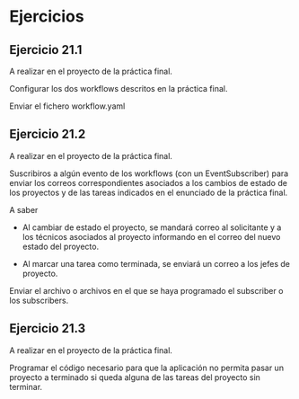Ejercicios
==========

Ejercicio 21.1
--------------

A realizar en el proyecto de la práctica final.

Configurar los dos workflows descritos en la práctica final.

Enviar el fichero workflow.yaml


Ejercicio 21.2
--------------

A realizar en el proyecto de la práctica final.

Suscribiros a algún evento de los workflows (con un EventSubscriber) para enviar los correos correspondientes asociados a los cambios de estado de los proyectos y de las tareas indicados en el enunciado de la práctica final.

A saber

- Al cambiar de estado el proyecto, se mandará correo al solicitante y a los técnicos asociados al proyecto informando en el correo del nuevo estado del proyecto.

- Al marcar una tarea como terminada, se enviará un correo a los jefes de proyecto.


Enviar el archivo o archivos en el que se haya programado el subscriber o los subscribers.


Ejercicio 21.3
--------------

A realizar en el proyecto de la práctica final.

Programar el código necesario para que la aplicación 
 no permita pasar un proyecto a terminado si queda alguna de las tareas del proyecto sin terminar.